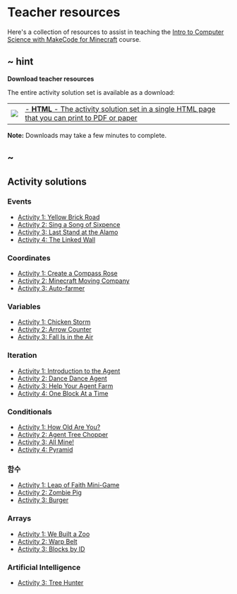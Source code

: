 # Teacher resources

Here's a collection of resources to assist in teaching the [Intro to Computer Science with MakeCode for Minecraft](/courses/csintro) course.

## ~ hint

**Download teacher resources**

The entire activity solution set is available as a download:

|                                                                                    |                                                                                                                                                      |
| ---------------------------------------------------------------------------------- | ---------------------------------------------------------------------------------------------------------------------------------------------------- |
| [![](/static/courses/icons/html-24x24.png)](/--docs#book:/courses/csintro/SUMMARY) | [- **HTML** - The activity solution set in a single HTML page that you can print to PDF or paper](/--docs#book:/courses/csintro/teacherzone/SUMMARY) |

**Note:** Downloads may take a few minutes to complete.

## ~

## Activity solutions

### Events

* [Activity 1: Yellow Brick Road](/courses/csintro/teacherzone/events/activity-1)
* [Activity 2: Sing a Song of Sixpence](/courses/csintro/teacherzone/events/activity-2)
* [Activity 3: Last Stand at the Alamo](/courses/csintro/teacherzone/events/activity-3)
* [Activity 4: The Linked Wall](/courses/csintro/teacherzone/events/activity-4)

### Coordinates

* [Activity 1: Create a Compass Rose](/courses/csintro/teacherzone/coordinates/activity-1)
* [Activity 2: Minecraft Moving Company](/courses/csintro/teacherzone/coordinates/activity-2)
* [Activity 3: Auto-farmer](/courses/csintro/teacherzone/coordinates/activity-3)

### Variables

* [Activity 1: Chicken Storm](/courses/csintro/teacherzone/variables/activity-1)
* [Activity 2: Arrow Counter](/courses/csintro/teacherzone/variables/activity-2)
* [Activity 3: Fall Is in the Air](/courses/csintro/teacherzone/variables/activity-3)

### Iteration

* [Activity 1: Introduction to the Agent](/courses/csintro/teacherzone/iteration/activity-1)
* [Activity 2: Dance Dance Agent](/courses/csintro/teacherzone/iteration/activity-2)
* [Activity 3: Help Your Agent Farm](/courses/csintro/teacherzone/iteration/activity-3)
* [Activity 4: One Block At a Time](/courses/csintro/teacherzone/iteration/activity-4)

### Conditionals

* [Activity 1: How Old Are You?](/courses/csintro/teacherzone/conditionals/activity-1)
* [Activity 2: Agent Tree Chopper](/courses/csintro/teacherzone/conditionals/activity-2)
* [Activity 3: All Mine!](/courses/csintro/teacherzone/conditionals/activity-3)
* [Activity 4: Pyramid](/courses/csintro/teacherzone/conditionals/activity-4)

### 함수

* [Activity 1: Leap of Faith Mini-Game](/courses/csintro/teacherzone/functions/activity-1)
* [Activity 2: Zombie Pig](/courses/csintro/teacherzone/functions/activity-2)
* [Activity 3: Burger](/courses/csintro/teacherzone/functions/activity-3)

### Arrays

* [Activity 1: We Built a Zoo](/courses/csintro/teacherzone/arrays/activity-1)
* [Activity 2: Warp Belt](/courses/csintro/teacherzone/arrays/activity-2)
* [Activity 3: Blocks by ID](/courses/csintro/teacherzone/arrays/activity-3)

### Artificial Intelligence

* [Activity 3: Tree Hunter](/courses/csintro/teacherzone/ai/activity-3)